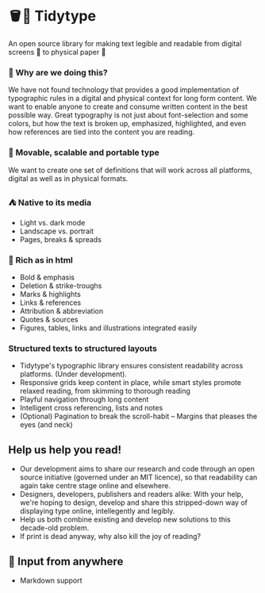 # 🪣📖 Tidytype
An open source library for making text legible and readable from digital screens 📱 to physical paper 📰

### 🤔 Why are we doing this?
We have not found technology that provides a good implementation of typographic rules in a digital and physical context for long form content. We want to enable anyone to create and consume written content in the best possible way. Great typography is not just about font-selection and some colors, but how the text is broken up, emphasized, highlighted, and even how references are tied into the content you are reading.

### 💪 Movable, scalable and portable type
We want to create one set of definitions that will work across all platforms, digital as well as in physical formats.

### ⛺️ Native to its media
- Light vs. dark mode
- Landscape vs. portrait
- Pages, breaks & spreads

### 🍱 Rich as in html
- Bold & emphasis
- Deletion & strike-troughs
- Marks & highlights
- Links & references
- Attribution & abbreviation
- Quotes & sources
- Figures, tables, links and illustrations integrated easily

### Structured texts to structured layouts
- Tidytype's typographic library ensures consistent readability across platforms. (Under development).
- Responsive grids keep content in place, while smart styles promote relaxed reading, from skimming to thorough reading
- Playful navigation through long content
- Intelligent cross referencing, lists and notes
- (Optional) Pagination to break the scroll-habit
– Margins that pleases the eyes (and neck)

## Help us help you read!
- Our development aims to share our research and code through an open source initiative (governed under an MIT licence), so that readability can again take centre stage online and elsewhere.
- Designers, developers, publishers and readers alike: With your help, we're hoping to design, develop and share this stripped-down way of displaying type online, intellegently and legibly.
- Help us both combine existing and develop new solutions to this decade-old problem.
- If print is dead anyway, why also kill the joy of reading?

## 💁 Input from anywhere
- Markdown support

